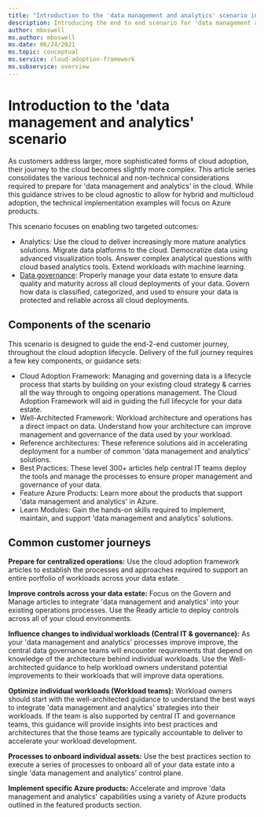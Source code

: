 ```yaml
---
title: "Introduction to the 'data management and analytics' scenario in Azure"
description: Introducing the end to end scenario for 'data management and analytics' in the cloud, with a focus on Azure implementation
author: mboswell
ms.author: mboswell
ms.date: 06/24/2021
ms.topic: conceptual
ms.service: cloud-adoption-framework
ms.subservice: overview
---
```


# Introduction to the 'data management and analytics' scenario

As customers address larger, more sophisticated forms of cloud adoption, their journey to the cloud becomes slightly more complex. This article series consolidates the various technical and non-technical considerations required to prepare for 'data management and analytics' in the cloud. While this guidance strives to be cloud agnostic to allow for hybrid and multicloud adoption, the technical implementation examples will focus on Azure products.

This scenario focuses on enabling two targeted outcomes:

- Analytics: Use the cloud to deliver increasingly more mature analytics solutions. Migrate data platforms to the cloud. Democratize data using advanced visualization tools. Answer complex analytical questions with cloud based analytics tools. Extend workloads with machine learning.
- [Data governance](./data-governance.md): Properly manage your data estate to ensure data quality and maturity across all cloud deployments of your data. Govern how data is classified, categorized, and used to ensure your data is protected and reliable across all cloud deployments.

## Components of the scenario

This scenario is designed to guide the end-2-end customer journey, throughout the cloud adoption lifecycle. Delivery of the full journey requires a few key components, or guidance sets:

- Cloud Adoption Framework: Managing and governing data is a lifecycle process that starts by building on your existing cloud strategy & carries all the way through to ongoing operations management. The Cloud Adoption Framework will aid in guiding the full lifecycle for your data estate.
- Well-Architected Framework: Workload architecture and operations has a direct impact on data. Understand how your architecture can improve management and governance of the data used by your workload.
- Reference architectures: These reference solutions aid in accelerating deployment for a number of common 'data management and analytics' solutions.
- Best Practices: These level 300+ articles help central IT teams deploy the tools and manage the processes to ensure proper management and governance of your data.
- Feature Azure Products: Learn more about the products that support 'data management and analytics' in Azure.
- Learn Modules: Gain the hands-on skills required to implement, maintain, and support 'data management and analytics' solutions.

## Common customer journeys

**Prepare for centralized operations:** Use the cloud adoption framework articles to establish the processes and approaches required to support an entire portfolio of workloads across your data estate.

**Improve controls across your data estate:** Focus on the Govern and Manage articles to integrate 'data management and analytics' into your existing operations processes. Use the Ready article to deploy controls across all of your cloud environments.

**Influence changes to individual workloads (Central IT & governance):** As your 'data management and analytics' processes improve improve, the central data governance teams will encounter requirements that depend on knowledge of the architecture behind individual workloads. Use the Well-architected guidance to help workload owners understand potential improvements to their workloads that will improve data operations.

**Optimize individual workloads (Workload teams):** Workload owners should start with the well-architected guidance to understand the best ways to integrate 'data management and analytics' strategies into their workloads. If the team is also supported by central IT and governance teams, this guidance will provide insights into best practices and architectures that the those teams are typically accountable to deliver to accelerate your workload development.

**Processes to onboard individual assets:** Use the best practices section to execute a series of processes to onboard all of your data estate into a single 'data management and analytics' control plane.

**Implement specific Azure products:** Accelerate and improve 'data management and analytics' capabilities using a variety of Azure products outlined in the featured products section.
